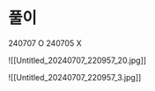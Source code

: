 # 풀이


240707 O
240705 X

![[Untitled_20240707_220957_20.jpg]]

![[Untitled_20240707_220957_3.jpg]]
